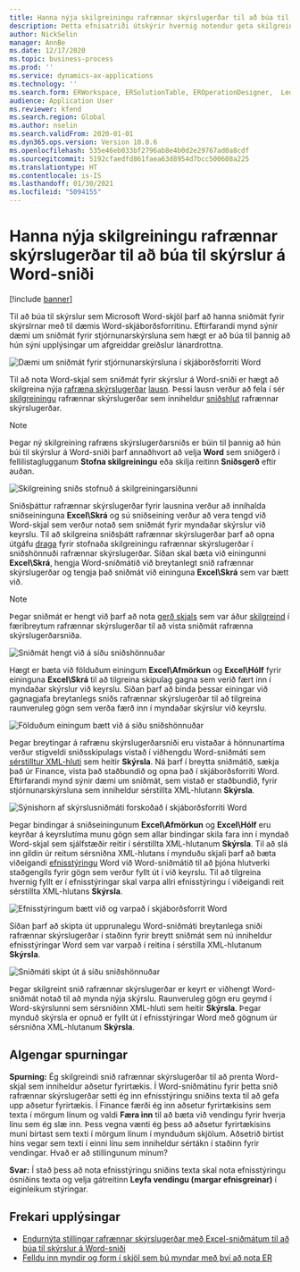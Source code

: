 ```yaml
---
title: Hanna nýja skilgreiningu rafrænnar skýrslugerðar til að búa til skýrslur á Word-sniði
description: Þetta efnisatriði útskýrir hvernig notendur geta skilgreint nýtt snið rafrænnar skýrslugerðar til að búa til skýrslur sem Microsoft Word-skjöl.
author: NickSelin
manager: AnnBe
ms.date: 12/17/2020
ms.topic: business-process
ms.prod: ''
ms.service: dynamics-ax-applications
ms.technology: ''
ms.search.form: ERWorkspace, ERSolutionTable, EROperationDesigner,  LedgerJournalTable, LedgerJournalTransVendPaym
audience: Application User
ms.reviewer: kfend
ms.search.region: Global
ms.author: nselin
ms.search.validFrom: 2020-01-01
ms.dyn365.ops.version: Version 10.0.6
ms.openlocfilehash: 535e46eb033bf2796ab8e4b0d2e29767ad0a8cdf
ms.sourcegitcommit: 5192cfaedfd861faea63d8954d7bcc500608a225
ms.translationtype: HT
ms.contentlocale: is-IS
ms.lasthandoff: 01/30/2021
ms.locfileid: "5094155"
---
```

# <a name="design-a-new-er-configuration-to-generate-reports-in-word-format"></a>Hanna nýja skilgreiningu rafrænnar skýrslugerðar til að búa til skýrslur á Word-sniði

[!include [banner](../includes/banner.md)]

Til að búa til skýrslur sem Microsoft Word-skjöl þarf að hanna sniðmát fyrir skýrslrnar með til dæmis Word-skjáborðsforritinu. Eftirfarandi mynd sýnir dæmi um sniðmát fyrir stjórnunarskýrsluna sem hægt er að búa til þannig að hún sýni upplýsingar um afgreiddar greiðslur lánardrottna.

![Dæmi um sniðmát fyrir stjórnunarskýrsluna í skjáborðsforriti Word](./media/er-design-configuration-word-image1.png)

Til að nota Word-skjal sem sniðmát fyrir skýrslur á Word-sniði er hægt að skilgreina nýja [rafræna skýrslugerðar](general-electronic-reporting.md) [lausn](er-quick-start1-new-solution.md). Þessi lausn verður að fela í sér [skilgreiningu](general-electronic-reporting.md#Configuration) rafrænnar skýrslugerðar sem inniheldur [sniðshlut](general-electronic-reporting.md#FormatComponentOutbound) rafrænnar skýrslugerðar.

> [!NOTE]
> Þegar ný skilgreining rafræns skýrslugerðarsniðs er búin til þannig að hún búi til skýrslur á Word-sniði þarf annaðhvort að velja **Word** sem sniðgerð í fellilistaglugganum **Stofna skilgreiningu** eða skilja reitinn **Sniðsgerð** eftir auðan.

![Skilgreining sniðs stofnuð á skilgreiningarsíðunni](./media/er-design-configuration-word-image2.gif)

Sniðsþáttur rafrænnar skýrslugerðar fyrir lausnina verður að innihalda sniðseininguna **Excel\\Skrá** og sú sniðseining verður að vera tengd við Word-skjal sem verður notað sem sniðmát fyrir myndaðar skýrslur við keyrslu. Til að skilgreina sniðsþátt rafrænnar skýrslugerðar þarf að opna útgáfu [draga](general-electronic-reporting.md#component-versioning) fyrir stofnaða skilgreiningu rafrænnar skýrslugerðar í sniðshönnuði rafrænnar skýrslugerðar. Síðan skal bæta við einingunni **Excel\\Skrá**, hengja Word-sniðmátið við breytanlegt snið rafrænnar skýrslugerðar og tengja það sniðmát við eininguna **Excel\\Skrá** sem var bætt við.

> [!NOTE]
> Þegar sniðmát er hengt við þarf að nota [gerð skjals](https://docs.microsoft.com/dynamics365/fin-ops-core/fin-ops/organization-administration/configure-document-management#configure-document-types) sem var áður [skilgreind](electronic-reporting-er-configure-parameters.md#parameters-to-manage-documents) í færibreytum rafrænnar skýrslugerðar til að vista sniðmát rafrænna skýrslugerðarsniða.

![Sniðmát hengt við á síðu sniðshönnuðar](./media/er-design-configuration-word-image3.gif)

Hægt er bæta við földuðum einingum **Excel\\Afmörkun** og **Excel\\Hólf** fyrir eininguna **Excel\\Skrá** til að tilgreina skipulag gagna sem verið fært inn í myndaðar skýrslur við keyrslu. Síðan þarf að binda þessar einingar við gagnagjafa breytanlegs sniðs rafrænnar skýrslugerðar til að tilgreina raunveruleg gögn sem verða færð inn í myndaðar skýrslur við keyrslu.

![Földuðum einingum bætt við á síðu sniðshönnuðar](./media/er-design-configuration-word-image4.gif)

Þegar breytingar á rafrænu skýrslugerðarsniði eru vistaðar á hönnunartíma verður stigveldi sniðsskipulags vistað í viðhengdu Word-sniðmáti sem [sérstilltur XML-hluti](https://docs.microsoft.com/visualstudio/vsto/custom-xml-parts-overview?view=vs-2019) sem heitir **Skýrsla**. Ná þarf í breytta sniðmátið, sækja það úr Finance, vista það staðbundið og opna það í skjáborðsforriti Word. Eftirfarandi mynd sýnir dæmi um sniðmát, sem vistað er staðbundið, fyrir stjórnunarskýrsluna sem inniheldur sérstillta XML-hlutann **Skýrsla**.

![Sýnishorn af skýrslusniðmáti forskoðað í skjáborðsforriti Word](./media/er-design-configuration-word-image5.gif)

Þegar bindingar á sniðseiningunum **Excel\\Afmörkun** og **Excel\\Hólf** eru keyrðar á keyrslutíma munu gögn sem allar bindingar skila fara inn í myndað Word-skjal sem sjálfstæðir reitir í sérstillta XML-hlutanum **Skýrsla**. Til að slá inn gildin úr reitum sérsniðna XML-hlutans í mynduðu skjali þarf að bæta viðeigandi [efnisstýringu](https://docs.microsoft.com/office/client-developer/word/content-controls-in-word) Word við Word-sniðmátið til að þjóna hlutverki staðgengils fyrir gögn sem verður fyllt út í við keyrslu. Til að tilgreina hvernig fyllt er í efnisstýringar skal varpa allri efnisstýringu í viðeigandi reit sérstillta XML-hlutans **Skýrsla**.

![Efnisstýringum bætt við og varpað í skjáborðsforrit Word](./media/er-design-configuration-word-image6.gif)

Síðan þarf að skipta út upprunalegu Word-sniðmáti breytanlega sniði rafrænnar skýrslugerðar í staðinn fyrir breytt sniðmát sem nú inniheldur efnisstýringar Word sem var varpað í reitina í sérstilla XML-hlutanum **Skýrsla**.

![Sniðmáti skipt út á síðu sniðshönnuðar](./media/er-design-configuration-word-image7.gif)

Þegar skilgreint snið rafrænnar skýrslugerðar er keyrt er viðhengt Word-sniðmát notað til að mynda nýja skýrslu. Raunveruleg gögn eru geymd í Word-skýrslunni sem sérsniðinn XML-hluti sem heitir **Skýrsla**. Þegar mynduð skýrsla er opnuð er fyllt út í efnisstýringar Word með gögnum úr sérsniðna XML-hlutanum **Skýrsla**.

## <a name="frequently-asked-questions"></a>Algengar spurningar

**Spurning:** Ég skilgreindi snið rafrænnar skýrslugerðar til að prenta Word-skjal sem inniheldur aðsetur fyrirtækis. Í Word-sniðmátinu fyrir þetta snið rafrænnar skýrslugerðar setti ég inn efnisstýringu sniðins texta til að gefa upp aðsetur fyrirtækis. Í Finance færði ég inn aðsetur fyrirtækisins sem texta í mörgum línum og valdi **Færa inn** til að bæta við vendingu fyrir hverja línu sem ég slæ inn. Þess vegna vænti ég þess að aðsetur fyrirtækisins muni birtast sem texti í mörgum línum í mynduðum skjölum. Aðsetrið birtist hins vegar sem texti í einni línu sem inniheldur sértákn í staðinn fyrir vendingar. Hvað er að stillingunum mínum?

**Svar:** Í stað þess að nota efnisstýringu sniðins texta skal nota efnisstýringu ósniðins texta og velja gátreitinn **Leyfa vendingu (margar efnisgreinar)** í eiginleikum stýringar.

## <a name="additional-resources"></a>Frekari upplýsingar

- [Endurnýta stillingar rafrænnar skýrslugerðar með Excel-sniðmátum til að búa til skýrslur á Word-sniði](./tasks/er-design-configuration-word-2016-11.md)
- [Felldu inn myndir og form í skjöl sem þú myndar með því að nota ER](electronic-reporting-embed-images-shapes.md#embed-an-image-in-a-word-document)
